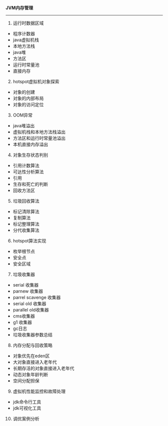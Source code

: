 **JVM内存管理**

---

1.  运行时数据区域
   +  程序计数器
   +  java虚拟机栈
   +  本地方法栈
   +  java堆
   +  方法区
   +  运行时常量池
   +  直接内存
2.  hotspot虚拟机对象探索
   +  对象的创建
   +  对象的内部布局
   +  对象的访问定位
3.  OOM异常
   +  java堆溢出
   +  虚拟机栈和本地方法栈溢出
   +  方法区和运行时常量池溢出
   +  本机直接内存溢出
4.  对象生存状态判别
   +  引用计数算法
   +  可达性分析算法
   +  引用
   +  生存和死亡的判断
   +  回收方法区 
5.  垃圾回收算法
   +  标记清除算法
   +  复制算法
   +  标记整理算法
   +  分代收集算法
6.  hotspot算法实现
   +  枚举根节点
   +  安全点
   +  安全区域
7.  垃圾收集器
   +  serial 收集器
   +  parnew 收集器
   +  parrel scavenge 收集器
   +  serial old 收集器
   +  parallel old收集器
   +  cms收集器
   +  g1 收集器
   +  gc日志
   +  垃圾收集器参数总结
8.  内存分配与回收策略
   + 对象优先在eden区
   +  大对象直接进入老年代
   +  长期存活的对象直接进入老年代
   +  动态对象年龄判断
   +  空间分配担保
9.  虚拟机性能监控和故障处理
   +  jdk命令行工具
   +  jdk可视化工具
10.  调优案例分析